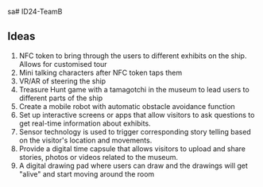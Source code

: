 sa# ID24-TeamB

## Ideas 
1. NFC token to bring through the users to different exhibits on the ship. Allows for customised tour
2. Mini talking characters after NFC token taps them
3. VR/AR of steering the ship
4. Treasure Hunt game with a tamagotchi in the museum to lead users to different parts of the ship 
5. Create a mobile robot with automatic obstacle avoidance function
6. Set up interactive screens or apps that allow visitors to ask questions to get real-time information about exhibits.
7. Sensor technology is used to trigger corresponding story telling based on the visitor's location and movements.
8. Provide a digital time capsule that allows visitors to upload and share stories, photos or videos related to the museum.
9. A digital drawing pad where users can draw and the drawings will get "alive" and start moving around the room
